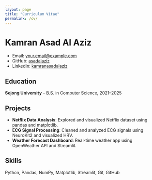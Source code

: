 ```yaml
---
layout: page
title: "Curriculum Vitae"
permalink: /cv/
---
```


# Kamran Asad Al Aziz

- Email: your.email@example.com
- GitHub: [asadalaziz](https://github.com/asadalaziz)
- LinkedIn: [kamranasadalaziz](https://www.linkedin.com/in/kamran-asad-al-aziz-476982377/)

## Education
**Sejong University** – B.S. in Computer Science, 2021–2025

## Projects
- **Netflix Data Analysis**: Explored and visualized Netflix dataset using pandas and matplotlib.
- **ECG Signal Processing**: Cleaned and analyzed ECG signals using NeuroKit2 and visualized HRV.
- **Weather Forecast Dashboard**: Real-time weather app using OpenWeather API and Streamlit.

## Skills
Python, Pandas, NumPy, Matplotlib, Streamlit, Git, GitHub
